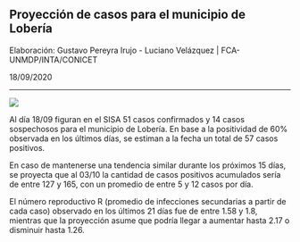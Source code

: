 ## Proyección de casos para el municipio de Lobería

Elaboración: Gustavo Pereyra Irujo - Luciano Velázquez | FCA-UNMDP/INTA/CONICET

18/09/2020

---
![](Lobería.png?raw=true)

Al día 18/09 figuran en el SISA 51 casos confirmados y 14 casos sospechosos para el municipio de Lobería. En base a la positividad de 60% observada en los últimos días, se estiman a la fecha un total de 57 casos positivos.

En caso de mantenerse una tendencia similar durante los próximos 15 días, se proyecta que al 03/10 la cantidad de casos positivos acumulados sería de entre 127 y 165, con un promedio de entre 5 y 12 casos por día.

El número reproductivo R (promedio de infecciones secundarias a partir de cada caso) observado en los últimos 21 días fue de entre 1.58 y 1.8, mientras que la proyección asume que podría llegar a aumentar hasta 2.17 o disminuir hasta 1.26. 
